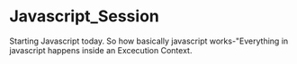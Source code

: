 # Javascript_Session
 Starting Javascript today. So how basically javascript works-"Everything in javascript happens inside an Excecution Context.
